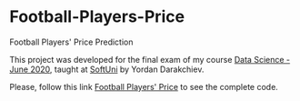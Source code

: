 # Football-Players-Price
Football Players' Price Prediction

This project was developed for the final exam of my course [Data Science - June 2020](https://softuni.bg/trainings/2779/data-science-june-2020), taught at [SoftUni](https://softuni.bg/) by Yordan Darakchiev.


Please, follow this link [Football Players' Price](https://nbviewer.jupyter.org/github/mibarar/Football-Players-Price/blob/main/DataScience_Project_v2.ipynb) to see the complete code.
